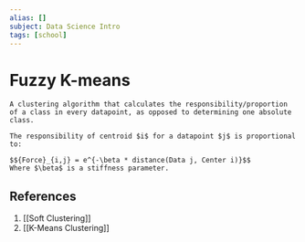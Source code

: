 ```yaml
---
alias: []
subject: Data Science Intro
tags: [school]
---
```

# Fuzzy K-means


```ad-note
A clustering algorithm that calculates the responsibility/proportion of a class in every datapoint, as opposed to determining one absolute class.
```

```ad-math
The responsibility of centroid $i$ for a datapoint $j$ is proportional to:

$${Force}_{i,j} = e^{-\beta * distance(Data j, Center i)}$$
Where $\beta$ is a stiffness parameter.
```

## References
1. [[Soft Clustering]]
2. [[K-Means Clustering]]